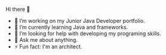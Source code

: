   Hi there 👋

- 🔭 I’m working on my Junior Java Developer portfolio.
- 🌱 I’m currently learning Java and frameworks.
- 🤔 I’m looking for help with developing my programing skills.
- 💬 Ask me about anything.
- ⚡ Fun fact: I'm an architect.
